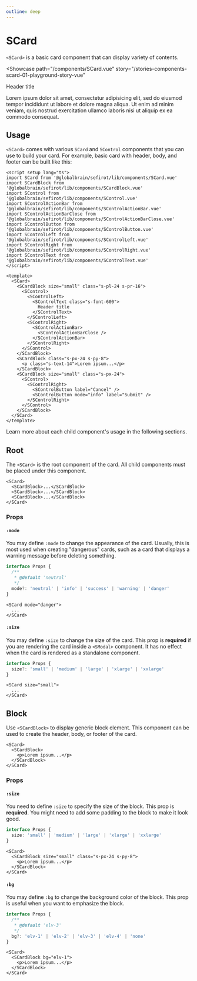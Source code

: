 ```yaml
---
outline: deep
---
```


<script setup lang="ts">
import SCard from 'sefirot/components/SCard.vue'
import SCardBlock from 'sefirot/components/SCardBlock.vue'
import SControl from 'sefirot/components/SControl.vue'
import SControlActionBar from 'sefirot/components/SControlActionBar.vue'
import SControlActionBarCollapse from 'sefirot/components/SControlActionBarCollapse.vue'
import SControlButton from 'sefirot/components/SControlButton.vue'
import SControlLeft from 'sefirot/components/SControlLeft.vue'
import SControlRight from 'sefirot/components/SControlRight.vue'
import SControlText from 'sefirot/components/SControlText.vue'
</script>

# SCard

`<SCard>` is a basic card component that can display variety of contents.

<Showcase
  path="/components/SCard.vue"
  story="/stories-components-scard-01-playground-story-vue"
>
  <div class="flex flex-wrap gap-12">
    <SCard>
      <SCardBlock size="small" class="pl-24 pr-16">
        <SControl>
          <SControlLeft>
            <SControlText class="font-600">
              Header title
            </SControlText>
          </SControlLeft>
          <SControlRight>
            <SControlActionBar>
              <SControlActionBarCollapse />
            </SControlActionBar>
          </SControlRight>
        </SControl>
      </SCardBlock>
      <SCardBlock class="px-24 py-8">
        <p class="text-14">
          Lorem ipsum dolor sit amet, consectetur adipisicing elit, sed do eiusmod
          tempor incididunt ut labore et dolore magna aliqua. Ut enim ad minim veniam,
          quis nostrud exercitation ullamco laboris nisi ut aliquip ex ea commodo
          consequat.
        </p>
      </SCardBlock>
      <SCardBlock size="small" class="px-24">
        <SControl>
          <SControlRight>
            <SControlButton label="Cancel" />
            <SControlButton mode="info" label="Submit" />
          </SControlRight>
        </SControl>
      </SCardBlock>
    </SCard>
  </div>
</Showcase>

## Usage

`<SCard>` comes with various `SCard` and `SControl` components that you can use to build your card. For example, basic card with header, body, and footer can be built like this:

```vue
<script setup lang="ts">
import SCard from '@globalbrain/sefirot/lib/components/SCard.vue'
import SCardBlock from '@globalbrain/sefirot/lib/components/SCardBlock.vue'
import SControl from '@globalbrain/sefirot/lib/components/SControl.vue'
import SControlActionBar from '@globalbrain/sefirot/lib/components/SControlActionBar.vue'
import SControlActionBarClose from '@globalbrain/sefirot/lib/components/SControlActionBarClose.vue'
import SControlButton from '@globalbrain/sefirot/lib/components/SControlButton.vue'
import SControlLeft from '@globalbrain/sefirot/lib/components/SControlLeft.vue'
import SControlRight from '@globalbrain/sefirot/lib/components/SControlRight.vue'
import SControlText from '@globalbrain/sefirot/lib/components/SControlText.vue'
</script>

<template>
  <SCard>
    <SCardBlock size="small" class="s-pl-24 s-pr-16">
      <SControl>
        <SControlLeft>
          <SControlText class="s-font-600">
            Header title
          </SControlText>
        </SControlLeft>
        <SControlRight>
          <SControlActionBar>
            <SControlActionBarClose />
          </SControlActionBar>
        </SControlRight>
      </SControl>
    </SCardBlock>
    <SCardBlock class="s-px-24 s-py-8">
      <p class="s-text-14">Lorem ipsum...</p>
    </SCardBlock>
    <SCardBlock size="small" class="s-px-24">
      <SControl>
        <SControlRight>
          <SControlButton label="Cancel" />
          <SControlButton mode="info" label="Submit" />
        </SControlRight>
      </SControl>
    </SCardBlock>
  </SCard>
</template>
```

Learn more about each child component's usage in the following sections.

## Root

The `<SCard>` is the root component of the card. All child components must be placed under this component.

```vue-html
<SCard>
  <SCardBlock>...</SCardBlock>
  <SCardBlock>...</SCardBlock>
  <SCardBlock>...</SCardBlock>
</SCard>
```

### Props

#### `:mode`

You may define `:mode` to change the appearance of the card. Usually, this is most used when creating "dangerous" cards, such as a card that displays a warning message before deleting something.

```ts
interface Props {
  /**
   * @default 'neutral'
   */
  mode?: 'neutral' | 'info' | 'success' | 'warning' | 'danger'
}
```

```vue-html
<SCard mode="danger">
  ...
</SCard>
```

#### `:size`

You may define `:size` to change the size of the card. This prop is **required** if you are rendering the card inside a `<SModal>` component. It has no effect when the card is rendered as a standalone component.

```ts
interface Props {
  size?: 'small' | 'medium' | 'large' | 'xlarge' | 'xxlarge'
}
```

```vue-html
<SCard size="small">
  ...
</SCard>
```

## Block

Use `<SCardBlock>` to display generic block element. This component can be used to create the header, body, or footer of the card.

```vue-html
<SCard>
  <SCardBlock>
    <p>Lorem ipsum...</p>
  </SCardBlock>
</SCard>
```

### Props

#### `:size`

You need to define `:size` to specify the size of the block. This prop is **required**. You might need to add some padding to the block to make it look good.

```ts
interface Props {
  size: 'small' | 'medium' | 'large' | 'xlarge' | 'xxlarge'
}
```

```vue-html
<SCard>
  <SCardBlock size="small" class="s-px-24 s-py-8">
    <p>Lorem ipsum...</p>
  </SCardBlock>
</SCard>
```

#### `:bg`

You may define `:bg` to change the background color of the block. This prop is useful when you want to emphasize the block.

```ts
interface Props {
  /**
   * @default 'elv-3'
   */
  bg?: 'elv-1' | 'elv-2' | 'elv-3' | 'elv-4' | 'none'
}
```

```vue-html
<SCard>
  <SCardBlock bg="elv-1">
    <p>Lorem ipsum...</p>
  </SCardBlock>
</SCard>
```

<!-- Learn more about each child component's usage in the following sections.
## Header

Use `<SCardHeader>` with `<SCardHeaderTitle>` and `<SCardActions>` to construct the header. 

### Header title

The `<SCardHeaderTitle>` allows you to display the title text in the header.

```vue-html
<SCard>
  <SCardHeader>
    <SCardHeaderTitle>
      Header title
    </SCardHeaderTitle>
  </SCardHeader>
</SCard>
```

You may also pass `:mode` to change the appearance of the title text. Combine this prop with `:mode` prop of `<SCard>` to emphasize the card's purpose.

```ts
interface Props {
  mode?: 'neutral' | 'info' | 'success' | 'warning' | 'danger'
}
```

```vue-html
<SCard mode="danger">
  <SCardHeader>
    <SCardHeaderTitle mode="danger">
      Header title
    </SCardHeaderTitle>
  </SCardHeader>
</SCard>
```

### Header actions

You may use `<SCardHeaderActions>` with nested `<SCardHeaderAction>` to add header actions. `<SCardHeaderAction>` accepts following props, and emits `@click` event when user clicks on the button.

It uses [`<SButton>`](./button) component internally. Refer to the documentation of `<SButton>` for how the props work.

```ts
import { type IconifyIcon } from '@iconify/vue/dist/offline'

interface Props {
  icon: IconifyIcon
  disabled?: boolean
  tooltip?: string | Tooltip
}

export interface Tooltip {
  tag?: string
  text?: MaybeRef<string>
  position?: Position
  trigger?: 'hover' | 'focus' | 'both'
  timeout?: number
}
```

```vue-html
<SCard>
  <SCardHeaderActions>
    <SCardHeaderAction :icon="IconAdd" @click="onClick" />
    <SCardHeaderAction :icon="IconEdit" @click="onClick" />
  </SCardHeader>
</SCard>
```

There are also a few predefined header actions that you can use.

- `<SCardHeaderActionClose>`
- `<SCardHeaderActionCollapse>`

You may also use `<SCardHeaderActionClose>` to display close button. It emits `@click` event when user clicks on the button. This component is shorcut for setting "X" icon to `<SCardHeaderAction>`.

```vue-html
<SCard>
  <SCardHeaderActions>
    <SCardHeaderActionClose @click="onClick" />
  </SCardHeader>
</SCard>
```

`<SCardHeaderActionCollapse>` will display a collapsable icon that a user may click to collapse the card. When clicked on the button, it will collapse the `<SCard>` component. Therefore, you must use this component inside `<SCard>` component to take any effect.

```vue-html
<SCard>
  <SCardHeaderActions>
    <SCardHeaderActionCollapse />
  </SCardHeader>
</SCard>
```

You may pass `:collapsed` prop to control the initial state of the card collaption.

```vue-html
<SCard>
  <SCardHeaderActions>
    <SCardHeaderActionCollapse collapsed />
  </SCardHeader>
</SCard>
```

## Block

Use `<SCardBlock>` to display generic block element. This component is usually used to create a "body" section of the card. However, you may use this component to create any block within the card.

```vue-html
<SCard>
  <SCardBlock>
    <p>Lorem ipsum...</p>
  </SCardBlock>
</SCard>
```

### Block spacing

The `<SCardBlock>` component provides a convenient way to control the padding of the block using the `:space` prop. You can choose between 3 values: `compact`, `wide`, or `xwide`.

```ts
interface Props {
  space?: 'compact' | 'wide' | 'xwide'
}
```

```vue-html
<SCard>
  <SCardBlock space="compact">
    <p>Lorem ipsum...</p>
  </SCardBlock>
</SCard>
```

To ensure consistent spacing across the application, you should adjust the spacing based on the size of the `<SCard>` component. Consider using the `compact` class for card width smaller than `640px` and the `wide` class for larger widths. Use `xwide` for the card containing form and placed sorely on the page (not as modal dialog).

## Footer

Similar to `<SCardHeader>`, use `<SCardFooter>` to add the "footer" section of the card. `<SCardFooter>` comes with nested `<SCardFooterActions>` and `<SCardFooterAction>` to display action buttons.

```vue-html
<SCard>
  <SCardFooter>
    <SCardFooterActions>
      <SCardFooterAction mode="mute" label="Cancel" @click="onClick" />
      <SCardFooterAction mode="info" label="Submit" @click="onClick" />
    </SCardFooterActions>
  </SCardFooter>
</SCard>
```

### Footer actions

`<SCardFooterAction>` accepts following props. As same as `<SCardHeaderAction>`, it uses [`<SButton>`](./button) component internally. Refer to the documentation of `<SButton>` for how the props work.

```ts
interface Props {
  mode?: Mode
  label?: string
  labelMode?: Mode
  loading?: boolean
  disabled?: boolean
  tooltip?: string | Tooltip
}

export interface Tooltip {
  tag?: string
  text?: MaybeRef<string>
  position?: Position
  trigger?: 'hover' | 'focus' | 'both'
  timeout?: number
}
```

### Footer spacing

Same as, `<SCardBlock>`, `<SCardFooter>` also comes with `:space` props that lets you control the padding of the block. You may pass either `compact`, `wide` or `xwide` as a value.

```ts
interface Props {
  space?: 'compact' | 'wide' | `xwide`
}
```

```vue-html
<SCard>
  <SCardFooter space="compact">
    ...
  </SCardFooter>
</SCard>
```

It's important to align this spacing with the `<SCardBlock>` component to ensure proper alignment between the block contents and the footer contents, such as actions. -->
